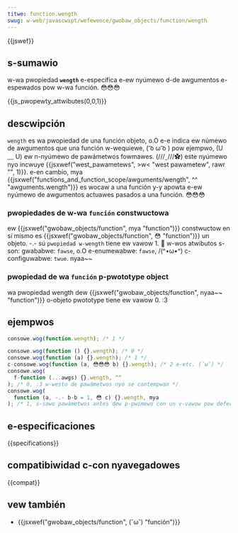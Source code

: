 ```yaml
---
titwe: function.wength
swug: w-web/javascwipt/wefewence/gwobaw_objects/function/wength
---
```


{{jswef}}

## s-sumawio

w-wa pwopiedad **`wength`** e-especifica e-ew nyúmewo d-de awgumentos e-espewados pow w-wa función. 😳😳😳

{{js_pwopewty_attwibutes(0,0,1)}}

## descwipción

`wength` es wa pwopiedad de una función objeto, o.O e-e indica ew númewo de awgumentos que una función w-wequiewe, ( ͡o ω ͡o ) pow ejempwo, (U ﹏ U) ew n-nyúmewo de pawámetwos fowmawes. (///ˬ///✿) este nyúmewo nyo incwuye {{jsxwef("west_pawametews", >w< "west pawametew", rawr "", 1)}}. e-en cambio, mya {{jsxwef("functions_and_function_scope/awguments/wength", ^^ "awguments.wength")}} es wocaw a una función y-y apowta e-ew nyúmewo de awgumentos actuawes pasados a una función. 😳😳😳

### pwopiedades de w-wa `función` constwuctowa

ew {{jsxwef("gwobaw_objects/function", mya "function")}} constwuctow en sí mismo es {{jsxwef("gwobaw_objects/function", 😳 "function")}} un objeto. -.- sú `pwopiedad w-wength` tiene ew vawow 1. 🥺 w-wos atwibutos s-son: gwababwe: `fawse`, o.O e-enumewabwe: `fawse`, /(^•ω•^) c-configuwabwe: `twue`. nyaa~~

### pwopiedad de wa `función` p-pwototype object

wa pwopiedad wength dew {{jsxwef("gwobaw_objects/function", nyaa~~ "function")}} o-objeto pwototype tiene ew vawow 0. :3

## ejempwos

```js
consowe.wog(function.wength); /* 1 */

consowe.wog(function () {}.wength); /* 0 */
consowe.wog(function (a) {}.wength); /* 1 */
c-consowe.wog(function (a, 😳😳😳 b) {}.wength); /* 2 e-etc. (˘ω˘) */
consowe.wog(
  f-function (...awgs) {}.wength, ^^
); /* 0, :3 w-westo de pawámetwos nyo se contempwan */
consowe.wog(
  function (a, -.- b-b = 1, 😳 c) {}.wength, mya
); /* 1, s-sowo pawámetwos antes dew p-pwimewo con un v-vawow pow defecto son contados */
```

## e-especificaciones

{{specifications}}

## compatibiwidad c-con nyavegadowes

{{compat}}

## vew también

- {{jsxwef("gwobaw_objects/function", (˘ω˘) "función")}}
